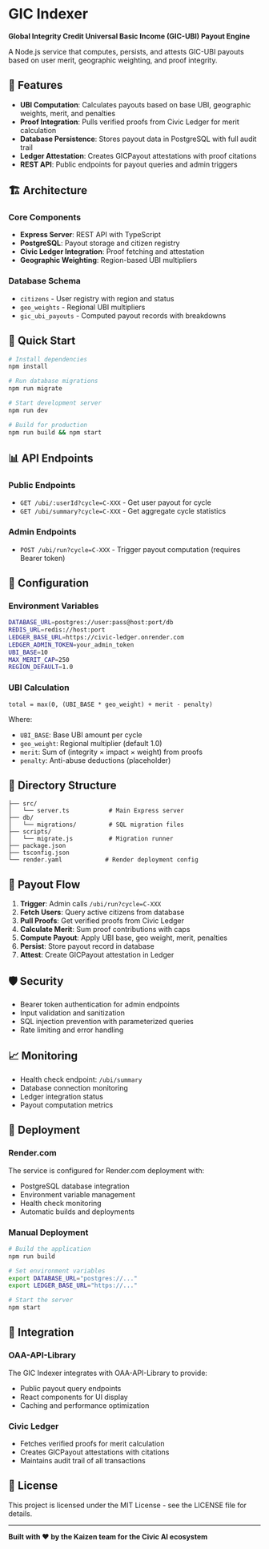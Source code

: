 # GIC Indexer

**Global Integrity Credit Universal Basic Income (GIC-UBI) Payout Engine**

A Node.js service that computes, persists, and attests GIC-UBI payouts based on user merit, geographic weighting, and proof integrity.

## 🌟 Features

- **UBI Computation**: Calculates payouts based on base UBI, geographic weights, merit, and penalties
- **Proof Integration**: Pulls verified proofs from Civic Ledger for merit calculation
- **Database Persistence**: Stores payout data in PostgreSQL with full audit trail
- **Ledger Attestation**: Creates GICPayout attestations with proof citations
- **REST API**: Public endpoints for payout queries and admin triggers

## 🏗️ Architecture

### Core Components

- **Express Server**: REST API with TypeScript
- **PostgreSQL**: Payout storage and citizen registry
- **Civic Ledger Integration**: Proof fetching and attestation
- **Geographic Weighting**: Region-based UBI multipliers

### Database Schema

- `citizens` - User registry with region and status
- `geo_weights` - Regional UBI multipliers
- `gic_ubi_payouts` - Computed payout records with breakdowns

## 🚀 Quick Start

```bash
# Install dependencies
npm install

# Run database migrations
npm run migrate

# Start development server
npm run dev

# Build for production
npm run build && npm start
```

## 📊 API Endpoints

### Public Endpoints

- `GET /ubi/:userId?cycle=C-XXX` - Get user payout for cycle
- `GET /ubi/summary?cycle=C-XXX` - Get aggregate cycle statistics

### Admin Endpoints

- `POST /ubi/run?cycle=C-XXX` - Trigger payout computation (requires Bearer token)

## 🔧 Configuration

### Environment Variables

```bash
DATABASE_URL=postgres://user:pass@host:port/db
REDIS_URL=redis://host:port
LEDGER_BASE_URL=https://civic-ledger.onrender.com
LEDGER_ADMIN_TOKEN=your_admin_token
UBI_BASE=10
MAX_MERIT_CAP=250
REGION_DEFAULT=1.0
```

### UBI Calculation

```
total = max(0, (UBI_BASE * geo_weight) + merit - penalty)
```

Where:
- `UBI_BASE`: Base UBI amount per cycle
- `geo_weight`: Regional multiplier (default 1.0)
- `merit`: Sum of (integrity × impact × weight) from proofs
- `penalty`: Anti-abuse deductions (placeholder)

## 📁 Directory Structure

```
├── src/
│   └── server.ts           # Main Express server
├── db/
│   └── migrations/         # SQL migration files
├── scripts/
│   └── migrate.js          # Migration runner
├── package.json
├── tsconfig.json
└── render.yaml            # Render deployment config
```

## 🔄 Payout Flow

1. **Trigger**: Admin calls `/ubi/run?cycle=C-XXX`
2. **Fetch Users**: Query active citizens from database
3. **Pull Proofs**: Get verified proofs from Civic Ledger
4. **Calculate Merit**: Sum proof contributions with caps
5. **Compute Payout**: Apply UBI base, geo weight, merit, penalties
6. **Persist**: Store payout record in database
7. **Attest**: Create GICPayout attestation in Ledger

## 🛡️ Security

- Bearer token authentication for admin endpoints
- Input validation and sanitization
- SQL injection prevention with parameterized queries
- Rate limiting and error handling

## 📈 Monitoring

- Health check endpoint: `/ubi/summary`
- Database connection monitoring
- Ledger integration status
- Payout computation metrics

## 🚀 Deployment

### Render.com

The service is configured for Render.com deployment with:
- PostgreSQL database integration
- Environment variable management
- Health check monitoring
- Automatic builds and deployments

### Manual Deployment

```bash
# Build the application
npm run build

# Set environment variables
export DATABASE_URL="postgres://..."
export LEDGER_BASE_URL="https://..."

# Start the server
npm start
```

## 🔗 Integration

### OAA-API-Library

The GIC Indexer integrates with OAA-API-Library to provide:
- Public payout query endpoints
- React components for UI display
- Caching and performance optimization

### Civic Ledger

- Fetches verified proofs for merit calculation
- Creates GICPayout attestations with citations
- Maintains audit trail of all transactions

## 📄 License

This project is licensed under the MIT License - see the LICENSE file for details.

---

**Built with ❤️ by the Kaizen team for the Civic AI ecosystem**